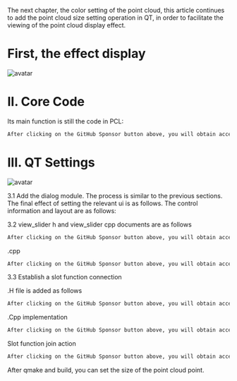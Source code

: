 The next chapter, the color setting of the point cloud, this article continues to add the point cloud size setting operation in QT, in order to facilitate the viewing of the point cloud display effect. 

#  First, the effect display 

![avatar]( c382b7a3121b4a698bd47d321b89cca7.gif) 

#  II. Core Code 

Its main function is still the code in PCL: 

 ```python  
After clicking on the GitHub Sponsor button above, you will obtain access permissions to my private code repository ( https://github.com/slowlon/my_code_bar ) to view this blog code. By searching the code number of this blog, you can find the code you need, code number is: 2024020309573897087
 ```  
#  III. QT Settings 

![avatar]( 217e29ec049c48aa93c2346db8a148f7.png) 

 3.1 Add the dialog module. The process is similar to the previous sections. The final effect of setting the relevant ui is as follows. The control information and layout are as follows:  

3.2 view_slider h and view_slider cpp documents are as follows 

 ```python  
After clicking on the GitHub Sponsor button above, you will obtain access permissions to my private code repository ( https://github.com/slowlon/my_code_bar ) to view this blog code. By searching the code number of this blog, you can find the code you need, code number is: 2024020309573897087
 ```  
.cpp 

 ```python  
After clicking on the GitHub Sponsor button above, you will obtain access permissions to my private code repository ( https://github.com/slowlon/my_code_bar ) to view this blog code. By searching the code number of this blog, you can find the code you need, code number is: 2024020309573897087
 ```  
3.3 Establish a slot function connection 

.H file is added as follows 

 ```python  
After clicking on the GitHub Sponsor button above, you will obtain access permissions to my private code repository ( https://github.com/slowlon/my_code_bar ) to view this blog code. By searching the code number of this blog, you can find the code you need, code number is: 2024020309573897087
 ```  
.Cpp implementation 

 ```python  
After clicking on the GitHub Sponsor button above, you will obtain access permissions to my private code repository ( https://github.com/slowlon/my_code_bar ) to view this blog code. By searching the code number of this blog, you can find the code you need, code number is: 2024020309573897087
 ```  
Slot function join action 

 ```python  
After clicking on the GitHub Sponsor button above, you will obtain access permissions to my private code repository ( https://github.com/slowlon/my_code_bar ) to view this blog code. By searching the code number of this blog, you can find the code you need, code number is: 2024020309573897087
 ```  
After qmake and build, you can set the size of the point cloud point. 

